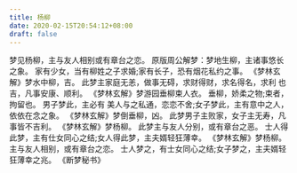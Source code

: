 ```yaml
---
title: 杨柳
date: 2020-02-15T20:54:12+08:00
draft: false
---
```


梦见杨柳，主与友人相别或有章台之恋。
原版周公解梦：梦地生柳，主诸事悠长之象。
家有少女，当有柳姓之子求婚;家有长子，恐有烟花私约之事。
《梦林玄解》梦水中柳，吉。
此梦主家庭无恙，做事无碍，求财得财，求名得名，求利 也吉，凡事安康、顺利。
《梦林玄解》梦游园垂柳束人衣。
垂柳，娇柔之物;束者，拘留也。
男子梦此，主必有 美人与之私通，恋恋不舍;女子梦此，主有意中之人，依依在念之象。
 《梦林玄解》梦倒垂柳，凶。
此梦男子主败家，女子主无寿，凡事皆不吉利。
《梦林玄解》梦杨柳。
此梦主与友人分别，或有章台之恶。
士人得此梦，主有仕女同心之结;女人得此梦，主夫婿轻狂薄幸。
《梦林玄解》梦杨柳。
主与友人相别，或有章台之恋。
士人梦之，有士女同心之结;女子梦之，主夫婿轻狂薄幸之兆。
《断梦秘书》